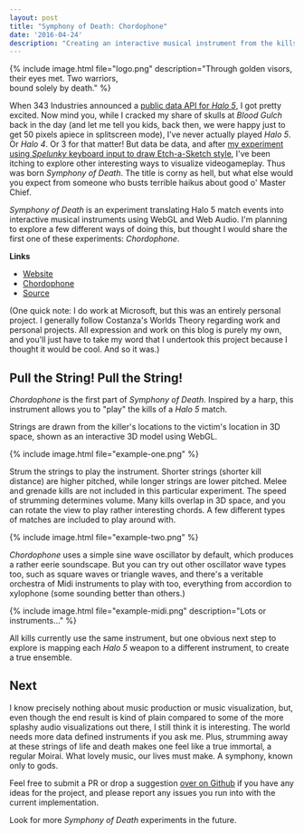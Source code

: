 ```yaml
---
layout: post
title: "Symphony of Death: Chordophone"
date: '2016-04-24'
description: "Creating an interactive musical instrument from the kills of Halo 5 multiplayer matches."
---
```


{% include image.html file="logo.png" description="Through golden visors,<br>their eyes met. Two warriors,<br>bound solely by death." %}

When 343 Industries announced a [public data API for *Halo 5*](https://www.halowaypoint.com/en-us/community/blog-posts/halo-api-hackathon), I got pretty excited. Now mind you, while I cracked my share of skulls at *Blood Gulch* back in the day (and let me tell you kids, back then, we were happy just to get 50 pixels apiece in splitscreen mode), I've never actually played *Halo 5*. Or *Halo 4*. Or 3 for that matter! But data be data, and after [my experiment using *Spelunky* keyboard input to draw Etch-a-Sketch style][spelunky], I've been itching to explore other interesting ways to visualize videogameplay. Thus was born *Symphony of Death*. The title is corny as hell, but what else would you expect from someone who busts terrible haikus about good o' Master Chief.

*Symphony of Death* is an experiment translating Halo 5 match events into interactive musical instruments using WebGL and Web Audio. I'm planning to explore a few different ways of doing this, but thought I would share the first one of these experiments: *Chordophone*.

**Links**

* [Website][site]
* [Chordophone][Chordophone]
* [Source][source]

(One quick note: I do work at Microsoft, but this was an entirely personal project. I generally follow Costanza's Worlds Theory regarding work and personal projects. All expression and work on this blog is purely my own, and you'll just have to take my word that I undertook this project because I thought it would be cool. And so it was.)

## Pull the String! Pull the String!
*Chordophone* is the first part of *Symphony of Death*. Inspired by a harp, this instrument allows you to "play" the kills of a *Halo 5* match.

Strings are drawn from the killer's locations to the victim's location in 3D space, shown as an interactive 3D model using WebGL.

{% include image.html file="example-one.png" %}

Strum the strings to play the instrument. Shorter strings (shorter kill distance) are higher pitched, while longer strings are lower pitched. Melee and grenade kills are not included in this particular experiment. The speed of strumming determines volume. Many kills overlap in 3D space, and you can rotate the view to play rather interesting chords. A few different types of matches are included to play around with.

{% include image.html file="example-two.png" %}

*Chordophone* uses a simple sine wave oscillator by default, which produces a rather eerie soundscape. But you can try out other oscillator wave types too, such as square waves or triangle waves, and there's a veritable orchestra of Midi instruments to play with too, everything from accordion to xylophone (some sounding better than others.)

{% include image.html file="example-midi.png" description="Lots or instruments..." %}

All kills currently use the same instrument, but one obvious next step to explore is mapping each *Halo 5* weapon to a different instrument, to create a true ensemble.


## Next
I know precisely nothing about music production or music visualization, but, even though the end result is kind of plain compared to some of the more splashy audio visualizations out there, I still think it is interesting. The world needs more data defined instruments if you ask me. Plus, strumming away at these strings of life and death makes one feel like a true immortal, a regular Moirai. What lovely music, our lives must make. A symphony, known only to gods.

Feel free to submit a PR or drop a suggestion [over on Github][source] if you have any ideas for the project, and please report any issues you run into with the current implementation.

Look for more  *Symphony of Death* experiments in the future.


[spelunky]: /sketchy-keylogger/

[site]:http://mattbierner.github.io/Symphony-of-Death
[source]: https://github.com/mattbierner/Symphony-of-Death
[chordophone]: http://mattbierner.github.io/Symphony-of-Death/chordophone
